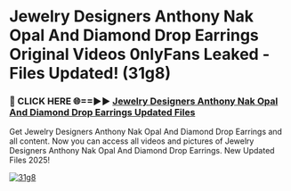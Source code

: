 # Jewelry Designers Anthony Nak Opal And Diamond Drop Earrings Original Videos 0nlyFans Leaked - Files Updated! (31g8)

<h3>🔴 CLICK HERE 🌐==►► <a href="https://tinyurl.com/up5wt9bj" rel="nofollow">Jewelry Designers Anthony Nak Opal And Diamond Drop Earrings Updated Files</a></h3>

Get Jewelry Designers Anthony Nak Opal And Diamond Drop Earrings and all content. Now you can access all videos and pictures of Jewelry Designers Anthony Nak Opal And Diamond Drop Earrings. New Updated Files 2025!

[![31g8](https://i.imgur.com/ABiUzMV.gif)](https://tinyurl.com/up5wt9bj)
